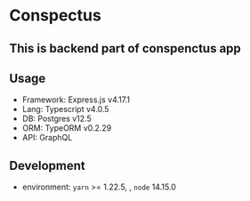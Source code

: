 # Conspectus

## This is backend part of conspenctus app

## Usage

* Framework: Express.js v4.17.1
* Lang: Typescript v4.0.5
* DB: Postgres v12.5
* ORM: TypeORM v0.2.29
* API: GraphQL

## Development

- environment: `yarn` >= 1.22.5, , `node` 14.15.0
